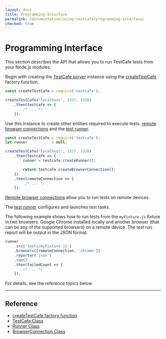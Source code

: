 ```yaml
---
layout: docs
title: Programming Interface
permalink: /documentation/using-testcafe/programming-interface/
checked: true
---
```

# Programming Interface

This section describes the API that allows you to run TestCafe tests from your Node.js modules.

Begin with creating the [TestCafe server](testcafe.md) instance using
the [createTestCafe](createtestcafe.md) factory function.

```js
const createTestCafe = require('testcafe');

createTestCafe('localhost', 1337, 1338)
    .then(testcafe => {
        /* ... */
    });
```

Use this instance to create other entities required to execute tests:
[remote browser connections](browserconnection.md)
and the [test runner](runner.md).

```js
const createTestCafe = require('testcafe');
let runner           = null;

createTestCafe('localhost', 1337, 1338)
    .then(testcafe => {
        runner = testcafe.createRunner();

        return testcafe.createBrowserConnection();
    })
    .then(remoteConnection => {
         /* ... */
    });
```

[Remote browser connections](browserconnection.md) allow you to run tests on remote devices.

The [test runner](runner.md) configures and launches test tasks.

The following example shows how to run tests from the `myFixture.js` fixture in two browsers:
Google Chrome installed locally and another browser (that can be any of the supported browsers) on a remote device.
The test run report will be output in the JSON format.

```js
runner
    .src('tests/myFixture.js')
    .browsers([remoteConnection, 'chrome'])
    .reporter('json')
    .run()
    .then(failedCount => {
        /* ... */
    });
```

For details, see the reference topics below.

----

## Reference

* [createTestCafe factory function](createtestcafe.md)
* [TestCafe Class](testcafe.md)
* [Runner Class](runner.md)
* [BrowserConnection Class](browserconnection.md)